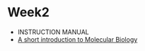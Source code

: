 # __Week2__  
* INSTRUCTION MANUAL  
* [A short introduction to Molecular Biology](http://biohackacademy.github.io/bha6/class/3/pdf/3.1%20Molecular%20Biology.pdf)
